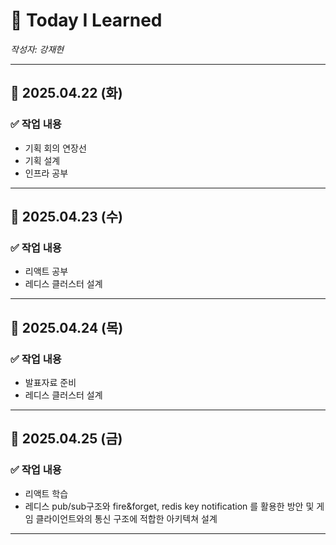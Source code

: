 # 📘 Today I Learned  
_작성자: 강재현_

---

## 📅 2025.04.22 (화)

### ✅ 작업 내용
- 기획 회의 연장선
- 기획 설계
- 인프라 공부

---

## 📅 2025.04.23 (수)

### ✅ 작업 내용
- 리액트 공부
- 레디스 클러스터 설계

---

## 📅 2025.04.24 (목)

### ✅ 작업 내용
- 발표자료 준비
- 레디스 클러스터 설계

---

## 📅 2025.04.25 (금)

### ✅ 작업 내용
- 리액트 학습
- 레디스 pub/sub구조와 fire&forget, redis key notification 를 활용한 방안 및 게임 클라이언트와의 통신  구조에 적합한 아키텍쳐 설계

---